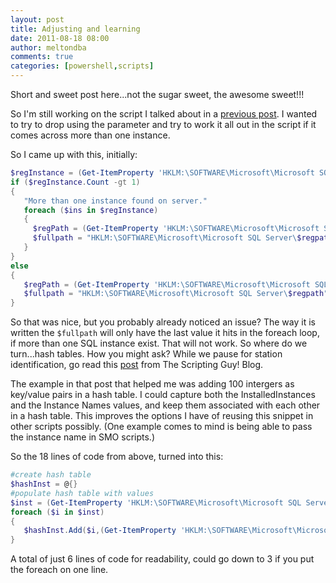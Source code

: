```yaml
---
layout: post
title: Adjusting and learning
date: 2011-08-18 08:00
author: meltondba
comments: true
categories: [powershell,scripts]
---
```


Short and sweet post here...not the sugar sweet, the awesome sweet!!!

So I'm still working on the script I talked about in a <a href="/2011-08-01-what-a-few-lines-of-code-can-do" target="_blank">previous post</a>. I wanted to try to drop using the parameter and try to work it all out in the script if it comes across more than one instance.

So I came up with this, initially:

```powershell
$regInstance = (Get-ItemProperty 'HKLM:\SOFTWARE\Microsoft\Microsoft SQL Server').InstalledInstances
if ($regInstance.Count -gt 1)
{
   "More than one instance found on server."
   foreach ($ins in $regInstance)
   {
     $regPath = (Get-ItemProperty 'HKLM:\SOFTWARE\Microsoft\Microsoft SQL Server\Instance Names\SQL').$ins
     $fullpath = "HKLM:\SOFTWARE\Microsoft\Microsoft SQL Server\$regpath"
   }
}
else
{
   $regPath = (Get-ItemProperty 'HKLM:\SOFTWARE\Microsoft\Microsoft SQL Server\Instance Names\SQL').$ins
   $fullpath = "HKLM:\SOFTWARE\Microsoft\Microsoft SQL Server\$regpath"
}
```

So that was nice, but you probably already noticed an issue? The way it is written the `$fullpath` will only have the last value it hits in the foreach loop, if more than one SQL instance exist. That will not work. So where do we turn...hash tables. How you might ask? While we pause for station identification, go read this <a href="http://blogs.technet.com/b/heyscriptingguy/archive/2011/07/05/automatically-create-a-powershell-hash-table.aspx" target="_blank">post</a> from The Scripting Guy! Blog.

The example in that post that helped me was adding 100 intergers as key/value pairs in a hash table. I could capture both the InstalledInstances and the Instance Names values, and keep them associated with each other  in a hash table. This improves the options I have of reusing this snippet in other scripts possibly. (One example comes to mind is being able to pass the instance name in SMO scripts.)

So the 18 lines of code from above, turned into this:

```powershell
#create hash table
$hashInst = @{}
#populate hash table with values
$inst = (Get-ItemProperty 'HKLM:\SOFTWARE\Microsoft\Microsoft SQL Server').InstalledInstances
foreach ($i in $inst)
{
   $hashInst.Add($i,(Get-ItemProperty 'HKLM:\SOFTWARE\Microsoft\Microsoft SQL Server\Instance Names\SQL').$i)
}
```

A total of just 6 lines of code for readability, could go down to 3 if you put the foreach on one line.
